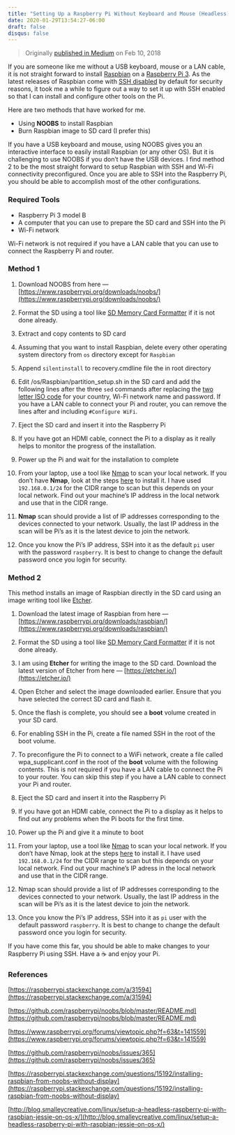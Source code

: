 ```yaml
---
title: "Setting Up a Raspberry Pi Without Keyboard and Mouse (Headless)"
date: 2020-01-29T13:54:27-06:00
draft: false
disqus: false
---
```


> Originally [published in Medium](https://medium.com/@maheshsenni/setting-up-a-raspberry-pi-without-keyboard-and-mouse-headless-9359e0926807) on Feb 10, 2018

If you are someone like me without a USB keyboard, mouse or a LAN cable, it is not straight forward to install [Raspbian](https://www.raspbian.org/) on a [Raspberry Pi 3](https://www.raspberrypi.org/). As the latest releases of Raspbian come with [SSH disabled](https://www.raspberrypi.org/blog/a-security-update-for-raspbian-pixel/) by default for security reasons, it took me a while to figure out a way to set it up with SSH enabled so that I can install and configure other tools on the Pi.

Here are two methods that have worked for me.

- Using **NOOBS** to install Raspbian
- Burn Raspbian image to SD card (I prefer this)

If you have a USB keyboard and mouse, using NOOBS gives you an interactive interface to easily install Raspbian (or any other OS). But it is challenging to use NOOBS if you don’t have the USB devices. I find method 2 to be the most straight forward to setup Raspbian with SSH and Wi-Fi connectivity preconfigured. Once you are able to SSH into the Raspberry Pi, you should be able to accomplish most of the other configurations.

### Required Tools

- Raspberry Pi 3 model B
- A computer that you can use to prepare the SD card and SSH into the Pi
- Wi-Fi network

Wi-Fi network is not required if you have a LAN cable that you can use to connect the Raspberry Pi and router.

### Method 1

1. Download NOOBS from here — [https://www.raspberrypi.org/downloads/noobs/](https://www.raspberrypi.org/downloads/noobs/)

2. Format the SD using a tool like [SD Memory Card Formatter](https://www.sdcard.org/downloads/formatter_4/index.html) if it is not done already.

3. Extract and copy contents to SD card

4. Assuming that you want to install Raspbian, delete every other operating system directory from `os` directory except for `Raspbian`

5. Append `silentinstall` to recovery.cmdline file the in root directory

6. Edit /os/Raspbian/partition_setup.sh in the SD card and add the following lines after the three `sed` commands after replacing the [two letter ISO code](https://en.wikipedia.org/wiki/ISO_3166-1_alpha-2) for your country, Wi-Fi network name and password. If you have a LAN cable to connect your Pi and router, you can remove the lines after and including `#Configure WiFi`.

7. Eject the SD card and insert it into the Raspberry Pi

8. If you have got an HDMI cable, connect the Pi to a display as it really helps to monitor the progress of the installation.

9. Power up the Pi and wait for the installation to complete

10. From your laptop, use a tool like [Nmap](https://nmap.org/) to scan your local network. If you don’t have **Nmap**, look at the steps [here](https://superuser.com/a/1009536) to install it. I have used `192.168.0.1/24` for the CIDR range to scan but this depends on your local network. Find out your machine’s IP address in the local network and use that in the CIDR range.

11. **Nmap** scan should provide a list of IP addresses corresponding to the devices connected to your network. Usually, the last IP address in the scan will be Pi’s as it is the latest device to join the network.

12. Once you know the Pi’s IP address, SSH into it as the default `pi` user with the password `raspberry`. It is best to change to change the default password once you login for security.

### Method 2

This method installs an image of Raspbian directly in the SD card using an image writing tool like [Etcher](https://etcher.io/).

1. Download the latest image of Raspbian from here — [https://www.raspberrypi.org/downloads/raspbian/](https://www.raspberrypi.org/downloads/raspbian/)

2. Format the SD using a tool like [SD Memory Card Formatter](https://www.sdcard.org/downloads/formatter_4/index.html) if it is not done already.

3. I am using **Etcher** for writing the image to the SD card. Download the latest version of Etcher from here — [https://etcher.io/](https://etcher.io/)

4. Open Etcher and select the image downloaded earlier. Ensure that you have selected the correct SD card and flash it.

5. Once the flash is complete, you should see a **boot** volume created in your SD card.

6. For enabling SSH in the Pi, create a file named SSH in the root of the boot volume.

7. To preconfigure the Pi to connect to a WiFi network, create a file called wpa_supplicant.conf in the root of the **boot** volume with the following contents. This is not required if you have a LAN cable to connect the Pi to your router. You can skip this step if you have a LAN cable to connect your Pi and router.

8. Eject the SD card and insert it into the Raspberry Pi

9. If you have got an HDMI cable, connect the Pi to a display as it helps to find out any problems when the Pi boots for the first time.

10. Power up the Pi and give it a minute to boot

11. From your laptop, use a tool like [Nmap](https://nmap.org/) to scan your local network. If you don’t have Nmap, look at the steps [here](https://superuser.com/a/1009536) to install it. I have used `192.168.0.1/24` for the CIDR range to scan but this depends on your local network. Find out your machine’s IP adress in the local network and use that in the CIDR range.

12. Nmap scan should provide a list of IP addresses corresponding to the devices connected to your network. Usually, the last IP address in the scan will be Pi’s as it is the latest device to join the network.

13. Once you know the Pi’s IP address, SSH into it as `pi` user with the default password `raspberry`. It is best to change to change the default password once you login for security.

If you have come this far, you should be able to make changes to your Raspberry Pi using SSH. Have a ☕️ and enjoy your Pi.

### References

[https://raspberrypi.stackexchange.com/a/31594](https://raspberrypi.stackexchange.com/a/31594)

[https://github.com/raspberrypi/noobs/blob/master/README.md](https://github.com/raspberrypi/noobs/blob/master/README.md)

[https://www.raspberrypi.org/forums/viewtopic.php?f=63&t=141559](https://www.raspberrypi.org/forums/viewtopic.php?f=63&t=141559)

[https://github.com/raspberrypi/noobs/issues/365](https://github.com/raspberrypi/noobs/issues/365)

[https://raspberrypi.stackexchange.com/questions/15192/installing-raspbian-from-noobs-without-display](https://raspberrypi.stackexchange.com/questions/15192/installing-raspbian-from-noobs-without-display)

[http://blog.smalleycreative.com/linux/setup-a-headless-raspberry-pi-with-raspbian-jessie-on-os-x/](http://blog.smalleycreative.com/linux/setup-a-headless-raspberry-pi-with-raspbian-jessie-on-os-x/)
